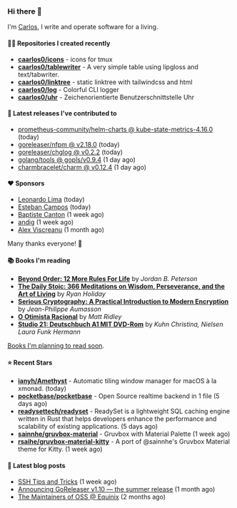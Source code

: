 ### Hi there 👋

I'm [Carlos](https://caarlos0.dev), I write and operate software for a living.

#### 👨‍💻 Repositories I created recently
- **[caarlos0/icons](https://github.com/caarlos0/icons)** - icons for tmux
- **[caarlos0/tablewriter](https://github.com/caarlos0/tablewriter)** - A very simple table using lipgloss and text/tabwriter.
- **[caarlos0/linktree](https://github.com/caarlos0/linktree)** - static linktree with tailwindcss and html
- **[caarlos0/log](https://github.com/caarlos0/log)** - Colorful CLI logger
- **[caarlos0/uhr](https://github.com/caarlos0/uhr)** - Zeichenorientierte Benutzerschnittstelle Uhr

#### 🚀 Latest releases I've contributed to


- [prometheus-community/helm-charts @ kube-state-metrics-4.16.0](https://github.com/prometheus-community/helm-charts/releases/tag/kube-state-metrics-4.16.0) (today)
- [goreleaser/nfpm @ v2.18.0](https://github.com/goreleaser/nfpm/releases/tag/v2.18.0) (today)
- [goreleaser/chglog @ v0.2.2](https://github.com/goreleaser/chglog/releases/tag/v0.2.2) (today)
- [golang/tools @ gopls/v0.9.4](https://github.com/golang/tools/releases/tag/gopls%2Fv0.9.4) (1 day ago)
- [charmbracelet/charm @ v0.12.4](https://github.com/charmbracelet/charm/releases/tag/v0.12.4) (1 day ago)

#### ❤️ Sponsors
- [Leonardo Lima](https://github.com/leozz37) (today)
- [Esteban Campos](https://github.com/stvmachine) (today)
- [Baptiste Canton](https://github.com/batmac) (1 week ago)
- [andig](https://github.com/andig) (1 week ago)
- [Alex Viscreanu](https://github.com/aexvir) (1 month ago)

Many thanks everyone! 🙏

#### 📚 Books I'm reading
- **[Beyond Order: 12 More Rules For Life](https://www.goodreads.com/book/show/57422874-beyond-order)** by _Jordan B. Peterson_
- **[The Daily Stoic: 366 Meditations on Wisdom, Perseverance, and the Art of Living](https://www.goodreads.com/book/show/29093292-the-daily-stoic)** by _Ryan Holiday_
- **[Serious Cryptography: A Practical Introduction to Modern Encryption](https://www.goodreads.com/book/show/36265193-serious-cryptography)** by _Jean-Philippe Aumasson_
- **[O Otimista Racional](https://www.goodreads.com/book/show/32706964-o-otimista-racional)** by _Matt Ridley_
- **[Studio 21: Deutschbuch A1 MIT DVD-Rom](https://www.goodreads.com/book/show/25495148-studio-21)** by _Kuhn Christina, Nielsen Laura Funk Hermann_

[Books I'm planning to read soon](https://www.amazon.com.br/hz/wishlist/ls/EB8P7VS717SV).

#### ⭐ Recent Stars


- **[ianyh/Amethyst](https://github.com/ianyh/Amethyst)** - Automatic tiling window manager for macOS à la xmonad. (today)
- **[pocketbase/pocketbase](https://github.com/pocketbase/pocketbase)** - Open Source realtime backend in 1 file (5 days ago)
- **[readysettech/readyset](https://github.com/readysettech/readyset)** - ReadySet is a lightweight SQL caching engine written in Rust that helps developers enhance the performance and scalability of existing applications.  (5 days ago)
- **[sainnhe/gruvbox-material](https://github.com/sainnhe/gruvbox-material)** - Gruvbox with Material Palette (1 week ago)
- **[rsaihe/gruvbox-material-kitty](https://github.com/rsaihe/gruvbox-material-kitty)** - A port of @sainnhe&#39;s Gruvbox Material theme for Kitty. (1 week ago)

#### 📄 Latest blog posts
- [SSH Tips and Tricks](https://carlosbecker.com/posts/ssh-tips-and-tricks/) (1 week ago)
- [Announcing GoReleaser v1.10 — the summer release](https://carlosbecker.com/posts/goreleaser-v1.10/) (1 month ago)
- [The Maintainers of OSS @ Equinix](https://carlosbecker.com/posts/equinix-maintainers-oss/) (2 months ago)
